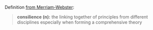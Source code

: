 Definition [from Merriam-Webster](https://www.merriam-webster.com/dictionary/consilience):

> **consilience (n):** the linking together of principles from different disciplines especially when forming a comprehensive theory